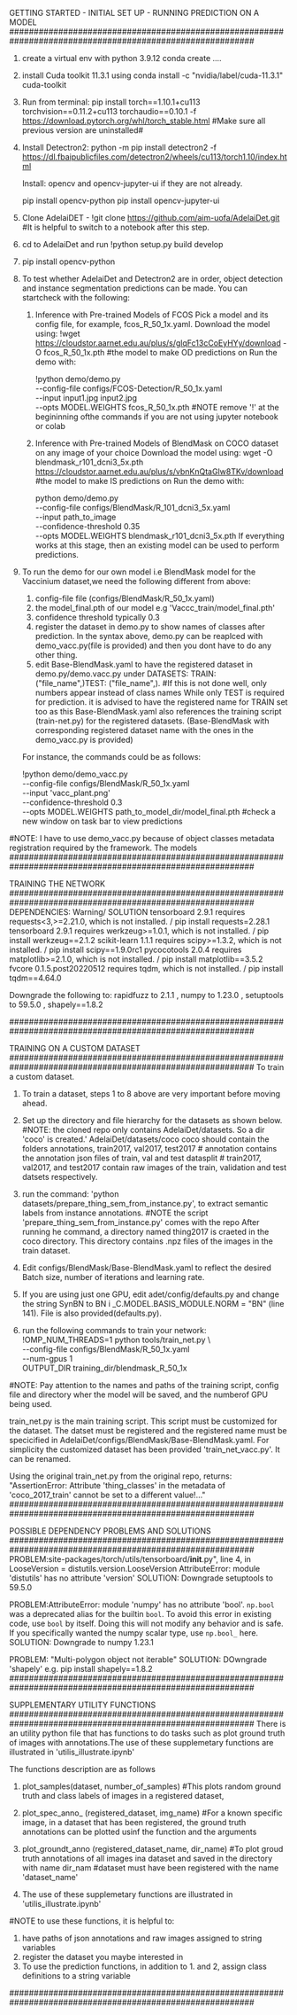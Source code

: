 
GETTING STARTED - INITIAL SET UP - RUNNING PREDICTION ON A MODEL
##########################################################################################################
1. create a virtual env with python 3.9.12   conda create ....
2. install Cuda toolkit 11.3.1 using  conda install -c "nvidia/label/cuda-11.3.1" cuda-toolkit
3. Run from terminal:  pip install torch==1.10.1+cu113 torchvision==0.11.2+cu113 torchaudio==0.10.1 -f https://download.pytorch.org/whl/torch_stable.html #Make sure all previous version are uninstalled#
4. Install Detectron2: python -m pip install detectron2 -f   https://dl.fbaipublicfiles.com/detectron2/wheels/cu113/torch1.10/index.html

	Install: opencv and opencv-jupyter-ui if they are not already.

	pip install opencv-python 
	pip install opencv-jupyter-ui

5. Clone AdelaiDET - !git clone https://github.com/aim-uofa/AdelaiDet.git #It is helpful to switch to a notebook after this step.
6. cd to AdelaiDet and run !python setup.py build develop

7. pip install opencv-python
8. To test whether AdelaiDet and Detectron2 are in order, object detection and instance segmentation predictions can be made.  You can startcheck with the following:
	1. Inference with Pre-trained Models of FCOS 
		Pick a model and its config file, for example, fcos_R_50_1x.yaml.
		Download the model using:  !wget https://cloudstor.aarnet.edu.au/plus/s/glqFc13cCoEyHYy/download -O fcos_R_50_1x.pth #the model to make OD predictions on
		Run the demo with:
		
		!python demo/demo.py \
		--config-file configs/FCOS-Detection/R_50_1x.yaml \
		--input input1.jpg input2.jpg \
		--opts MODEL.WEIGHTS fcos_R_50_1x.pth
#NOTE remove '!' at the begininning ofthe commands if you are not using jupyter notebook or colab
 	
	2. Inference with Pre-trained Models of BlendMask on COCO dataset on any image of your choice
		Download the model using: wget -O blendmask_r101_dcni3_5x.pth https://cloudstor.aarnet.edu.au/plus/s/vbnKnQtaGlw8TKv/download #the model to make IS predictions on
		Run the demo with:
		
		python demo/demo.py \
		--config-file configs/BlendMask/R_101_dcni3_5x.yaml \
		--input path_to_image \
		--confidence-threshold 0.35 \
		--opts MODEL.WEIGHTS blendmask_r101_dcni3_5x.pth
If everything works at this stage, then an existing model can be used to perform predictions.
 
9. To run the demo for our own model i.e BlendMask model for the Vaccinium dataset,we need the following different from above:
	1. config-file  file (configs/BlendMask/R_50_1x.yaml) 
	2. the model_final.pth of our model e.g 'Vaccc_train/model_final.pth'
	3. confidence threshold typically 0.3
	4. register the dataset in demo.py to show names of classes after prediction. In the syntax above, demo.py can be reaplced with demo_vacc.py(file is provided) and then you dont have to do any other thing.
	5. edit Base-BlendMask.yaml to have the registered dataset in demo.py/demo.vacc.py under DATASETS:  TRAIN: ("file_name",)TEST: ("file_name",). #If this is not done well, only numbers appear instead of class names
		 While only TEST is required for prediction. it is advised to have the registered name for TRAIN set too as this Base-BlendMask.yaml also references the training script (train-net.py) for the registered datasets. 
		 (Base-BlendMask with corresponding registered dataset name with the ones in the demo_vacc.py is provided)

	For instance, the commands could be as follows:
	
	!python demo/demo_vacc.py \
	--config-file configs/BlendMask/R_50_1x.yaml \
	--input 'vacc_plant.png'\
	--confidence-threshold 0.3 \
	--opts MODEL.WEIGHTS path_to_model_dir/model_final.pth     #check a new window on task bar to view predictions


#NOTE: I have to use demo_vacc.py because of object classes metadata registration required by the framework. The models 
##########################################################################################################


TRAINING THE NETWORK
##########################################################################################################
DEPENDENCIES: 
			Warning/ 											SOLUTION
tensorboard 2.9.1 requires requests<3,>=2.21.0, which is not installed.	/			pip install requests=2.28.1
tensorboard 2.9.1 requires werkzeug>=1.0.1, which is not installed.	/			pip install werkzeug==2.1.2
scikit-learn 1.1.1 requires scipy>=1.3.2, which is not installed.	/			pip install scipy==1.9.0rc1
pycocotools 2.0.4 requires matplotlib>=2.1.0, which is not installed.	/			pip install matplotlib==3.5.2
fvcore 0.1.5.post20220512 requires tqdm, which is not installed.	/			pip install tqdm==4.64.0


Downgrade the following to:
rapidfuzz to 2.1.1 ,
numpy to 1.23.0 ,
setuptools to 59.5.0 ,
shapely==1.8.2 



##########################################################################################################

TRAINING ON A CUSTOM DATASET
##########################################################################################################
To train a custom dataset.

1. To train a dataset, steps 1 to 8 above are very important before moving ahead.

2. Set up the directory and file hierarchy for the datasets as shown below. #NOTE: the cloned repo only contains AdelaiDet/datasets. So a dir 'coco' is created.'
		AdelaiDet/datasets/coco 
				coco should contain the folders annotations, train2017, val2017, test2017 
				# annotation contains the annotation json files of train, val and test datasplit
				# train2017, val2017, and test2017 contain raw images of the train, validation and test datsets respectively.

3. run the command: 'python datasets/prepare_thing_sem_from_instance.py', to extract semantic labels from instance annotations. #NOTE the script 'prepare_thing_sem_from_instance.py' comes with the repo
   After running he command, a directory  named thing2017 is craeted in the coco directory. This directory contains .npz files of the images in the train dataset.

4. Edit configs/BlendMask/Base-BlendMask.yaml to reflect the desired Batch size, number of iterations and learning rate.

5. If you are using just one GPU, edit adet/config/defaults.py and change the string SynBN to BN i _C.MODEL.BASIS_MODULE.NORM = "BN" (line 141). File is also 	provided(defaults.py).

6. run the following commands to train your network:
	!OMP_NUM_THREADS=1 python tools/train_net.py \      
    	--config-file configs/BlendMask/R_50_1x.yaml \
    	--num-gpus 1 \
    	OUTPUT_DIR training_dir/blendmask_R_50_1x


#NOTE: Pay attention to the names and paths of the training script, config file and directory wher the model will be saved, and the numberof GPU being used. 

train_net.py is the main training script. This script must be customized for the dataset. The datset must be registered and the registered name must be specicified in AdelaiDet/configs/BlendMask/Base-BlendMask.yaml.
For simplicity the customized dataset has been provided 'train_net_vacc.py'. It can be renamed. 

Using the original train_net.py from the original repo, returns: "AssertionError: Attribute 'thing_classes' in the metadata of 'coco_2017_train' cannot be set to a different value!..."
##########################################################################################################



POSSIBLE DEPENDENCY PROBLEMS AND SOLUTIONS
##########################################################################################################
PROBLEM:site-packages/torch/utils/tensorboard/__init__.py", line 4, in <module> LooseVersion = distutils.version.LooseVersion AttributeError: module 'distutils' has no attribute 'version'
SOLUTION: Downgrade setuptools to 59.5.0

PROBLEM:AttributeError: module 'numpy' has no attribute 'bool'. `np.bool` was a deprecated alias for the builtin `bool`. To avoid this error in existing code, use `bool` by itself. Doing this will not modify any behavior and is safe. 
If you specifically wanted the numpy scalar type, use `np.bool_` here.
SOLUTION: Downgrade to numpy 1.23.1

PROBLEM: "Multi-polygon object not iterable"
SOLUTION: DOwngrade 'shapely' e.g.  pip install shapely==1.8.2
##########################################################################################################



SUPPLEMENTARY UTILITY FUNCTIONS
##########################################################################################################
There is an utility python file that has functions to do tasks such as plot ground truth of images with annotations.The use of these supplemetary functions are illustrated in 'utilis_illustrate.ipynb' 

The functions description are as follows

1. plot_samples(dataset, number_of_samples) #This plots random ground truth and class labels of images in a registered dataset, 

2. plot_spec_anno_ (registered_dataset, img_name) #For a known specific image, in a dataset that has been registered, the ground truth annotations can be plotted usinf the function and the arguments

3. plot_groundt_anno (registered_dataset_name, dir_name) #To plot groud truth annotations of all images ina dataset and saved in the directory with name dir_nam
#dataset  must have been registered  with the name 'dataset_name'

3. The use of these supplemetary functions are illustrated in 'utilis_illustrate.ipynb'

#NOTE to use these functions, it is helpful to:
1. have paths of json annotations and raw images assigned to string variables
2. register the dataset you maybe interested in
3. To use the prediction functions, in addition to 1. and 2, assign class definitions to a string variable

##########################################################################################################




